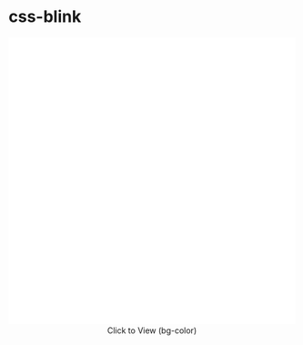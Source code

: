 # css-blink

<div align="center">
    <img src="https://raw.githubusercontent.com/acktic/css-blink/84937c78fc11d1afd1e8dbfcb2ace452f55fbc45/blink.svg">
    Click to View (bg-color)
</div>
